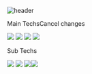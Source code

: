 ![header](https://capsule-render.vercel.app/api?type=wave&color=auto&height=300&section=header&text=hello!&fontSize=90)

Main TechsCancel changes

<img src="https://img.shields.io/badge/JS-yellow?style=for-the-badge&logo=JavaScript&logoColor=white"> <img src="https://img.shields.io/badge/CSS-orange?style=for-the-badge&logo=CSS3&logoColor=white"> <img src="https://img.shields.io/badge/html5-green?style=for-the-badge&logo=html5&logoColor=white"> <img src="https://img.shields.io/badge/React-skyblue?style=for-the-badge&logo=React&logoColor=white"> 

Sub Techs

<img src="https://img.shields.io/badge/Android-3DDC84?style=for-the-badge&logo=Android&logoColor=white"> <img src="https://img.shields.io/badge/C++-00599C?style=for-the-badge&logo=cplusplus&logoColor=white"> <img src="https://img.shields.io/badge/Java-D83B01?style=for-the-badge&logo=Java&logoColor=white"><img src="https://img.shields.io/badge/Unity-black?style=for-the-badge&logo=unity&logoColor=white">
